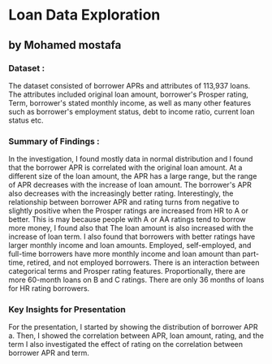 # Loan Data Exploration
## by Mohamed mostafa 

### Dataset :
The dataset consisted of borrower APRs and attributes of 113,937 loans. The attributes included original loan amount, borrower's Prosper rating, Term, borrower's stated monthly income, as well as many other features such as borrower's employment status, debt to income ratio, current loan status etc.

### Summary of Findings :
In the investigation, I found mostly data in normal distribution and 
I found that the borrower APR is correlated with the original loan amount. At a different size of the loan amount, the APR has a large range, but the range of APR decreases with the increase of loan amount. The borrower's APR also decreases with the increasingly better rating. Interestingly, the relationship between borrower APR and rating turns from negative to slightly positive when the Prosper ratings are increased from HR to A or better. This is may because people with A or AA ratings tend to borrow more money, I found also that The loan amount is also increased with the increase of loan term. I also found that borrowers with better ratings have larger monthly income and loan amounts. Employed, self-employed, and full-time borrowers have more monthly income and loan amount than part-time, retired, and not employed borrowers. There is an interaction between categorical terms and Prosper rating features. Proportionally, there are more 60-month loans on B and C ratings. There are only 36 months of loans for HR rating borrowers. 
### Key Insights for Presentation
For the presentation,  I started by showing the distribution of borrower APR a. Then, I showed the correlation between APR, loan amount, rating, and the term I also investigated the effect of rating on the correlation between borrower APR and term.
